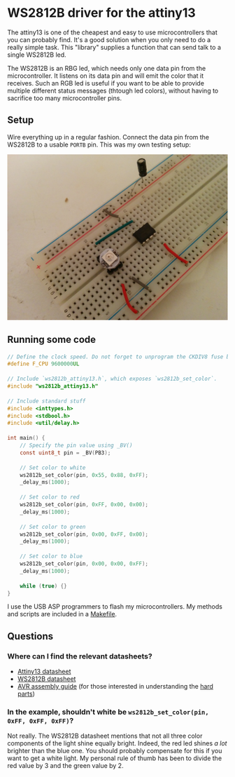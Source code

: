# WS2812B driver for the attiny13

The attiny13 is one of the cheapest and easy to use microcontrollers that you can probably find. It's a good solution when you only need to do a really simple task. This "library" supplies a function that can send talk to a single WS2812B led.

The WS2812B is an RBG led, which needs only one data pin from the microcontroller. It listens on its data pin and will emit the color that it receives. Such an RGB led is useful if you want to be able to provide multiple different status messages (thtough led colors), without having to sacrifice too many microcontroller pins.

## Setup

Wire everything up in a regular fashion. Connect the data pin from the WS2812B to a usable `PORTB` pin. This was my own testing setup:

![testing setup](photo.jpg)

## Running some code

```c
// Define the clock speed. Do not forget to unprogram the CKDIV8 fuse bit
#define F_CPU 9600000UL

// Include `ws2812b_attiny13.h`, which exposes `ws2812b_set_color`.
#include "ws2812b_attiny13.h"

// Include standard stuff
#include <inttypes.h>
#include <stdbool.h>
#include <util/delay.h>

int main() {
    // Specify the pin value using _BV()
    const uint8_t pin = _BV(PB3);
    
    // Set color to white
    ws2812b_set_color(pin, 0x55, 0x88, 0xFF);
    _delay_ms(1000);
        
    // Set color to red
    ws2812b_set_color(pin, 0xFF, 0x00, 0x00);
    _delay_ms(1000);
        
    // Set color to green
    ws2812b_set_color(pin, 0x00, 0xFF, 0x00);
    _delay_ms(1000);
        
    // Set color to blue
    ws2812b_set_color(pin, 0x00, 0x00, 0xFF);
    _delay_ms(1000);
    
    while (true) {}
}
```

I use the USB ASP programmers to flash my microcontrollers. My methods and scripts are included in a [Makefile](Makefile).

## Questions

### Where can I find the relevant datasheets?

- [Attiny13 datasheet](http://ww1.microchip.com/downloads/en/DeviceDoc/doc2535.pdf)
- [WS2812B datasheet](https://cdn-shop.adafruit.com/datasheets/WS2812B.pdf)
- [AVR assembly guide](http://academy.cba.mit.edu/classes/embedded_programming/doc1022.pdf) (for those interested in understanding the [hard parts](https://github.com/dsprenkels/ws2812b_attiny13/blob/master/ws2812b_attiny13.c#L9-L156))

### In the example, shouldn't white be `ws2812b_set_color(pin, 0xFF, 0xFF, 0xFF)`?

Not really. The WS2812B datasheet mentions that not all three color components of the light shine equally bright. Indeed, the red led shines *a lot* brighter than the blue one. You should probably compensate for this if you want to get a white light. My personal rule of thumb has been to divide the red value by 3 and the green value by 2.

